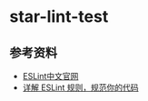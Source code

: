 # star-lint-test

## 参考资料

- [ESLint中文官网](http://eslint.cn/)
- [详解 ESLint 规则，规范你的代码](http://blog.guowenfh.com/2016/08/07/ESLint-Rules/)